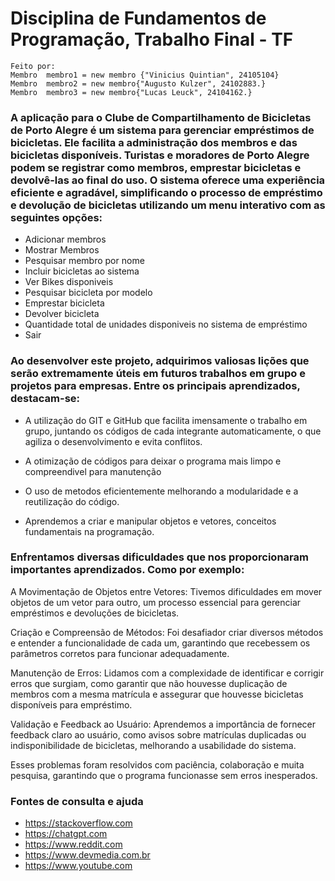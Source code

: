 # Disciplina de Fundamentos de Programação, Trabalho Final - TF

    Feito por: 
    Membro  membro1 = new membro {"Vinicius Quintian", 24105104}
    Membro  membro2 = new membro{"Augusto Kulzer", 24102883.}
    Membro  membro3 = new membro{"Lucas Leuck", 24104162.}

  ### A aplicação para o Clube de Compartilhamento de Bicicletas de Porto Alegre é um sistema para gerenciar empréstimos de bicicletas. Ele facilita a administração dos membros e das bicicletas disponíveis. Turistas e moradores de Porto Alegre podem se registrar como membros, emprestar bicicletas e devolvê-las ao final do uso. O sistema oferece uma experiência eficiente e agradável, simplificando o processo de empréstimo e devolução de bicicletas utilizando um menu interativo com as seguintes opções:
         
  - Adicionar membros
  - Mostrar Membros
  - Pesquisar membro por nome
  - Incluir bicicletas ao sistema
  - Ver Bikes disponiveis
  - Pesquisar bicicleta por modelo
  - Emprestar bicicleta
  - Devolver bicicleta
  - Quantidade total de unidades disponiveis no sistema de empréstimo
  - Sair

### Ao desenvolver este projeto, adquirimos valiosas lições que serão extremamente úteis em futuros trabalhos em grupo e projetos para empresas. Entre os principais aprendizados, destacam-se:

 - A utilização do GIT e GitHub que facilita imensamente o trabalho em grupo, juntando os códigos de cada integrante automaticamente, o que agiliza o desenvolvimento e evita conflitos.

 - A otimização de códigos para deixar o programa mais limpo e compreendivel para manutenção 

 - O uso de metodos eficientemente melhorando a modularidade e a reutilização do código.

 - Aprendemos a criar e manipular objetos e vetores, conceitos fundamentais na programação.

### Enfrentamos diversas dificuldades que nos proporcionaram importantes aprendizados. Como por exemplo:

A Movimentação de Objetos entre Vetores: Tivemos dificuldades em mover objetos de um vetor para outro, um processo essencial para gerenciar empréstimos e devoluções de bicicletas.

Criação e Compreensão de Métodos: Foi desafiador criar diversos métodos e entender a funcionalidade de cada um, garantindo que recebessem os parâmetros corretos para funcionar adequadamente.

Manutenção de Erros: Lidamos com a complexidade de identificar e corrigir erros que surgiam, como garantir que não houvesse duplicação de membros com a mesma matrícula e assegurar que houvesse bicicletas disponíveis para empréstimo.

Validação e Feedback ao Usuário: Aprendemos a importância de fornecer feedback claro ao usuário, como avisos sobre matrículas duplicadas ou indisponibilidade de bicicletas, melhorando a usabilidade do sistema.

Esses problemas foram resolvidos com paciência, colaboração e muita pesquisa, garantindo que o programa funcionasse sem erros inesperados. 

### Fontes de consulta e ajuda

- https://stackoverflow.com
- https://chatgpt.com
- https://www.reddit.com
- https://www.devmedia.com.br
- https://www.youtube.com
